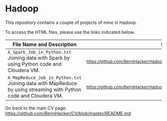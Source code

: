 # Hadoop

This repository contains a couple of projects of mine in Hadoop.

To access the HTML files, please use the links indicated below.

File Name and Description                                             | File Link   
--------------------------------------------------------------------- | ----------
<code>A_Spark_Job_in_Python.txt</code> Joining data with Spark by using Python code and Cloudera VM. | <sub>https://github.com/BerniHacker/Hadoop/blob/master/A_Spark_Job_in_Python.txt</sub>
<code>A_MapReduce_Job_in_Python.txt</code> Joining data with MapReduce by using streaming with Python code and Cloudera VM. | <sub>https://github.com/BerniHacker/Hadoop/blob/master/A_MapReduce_Job_in_Python.txt</sub>

Go back to the main CV page: https://github.com/BerniHacker/CV/blob/master/README.md
